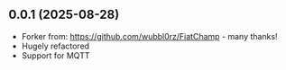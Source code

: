## 0.0.1 (2025-08-28)

* Forker from: https://github.com/wubbl0rz/FiatChamp - many thanks!
* Hugely refactored
* Support for MQTT
